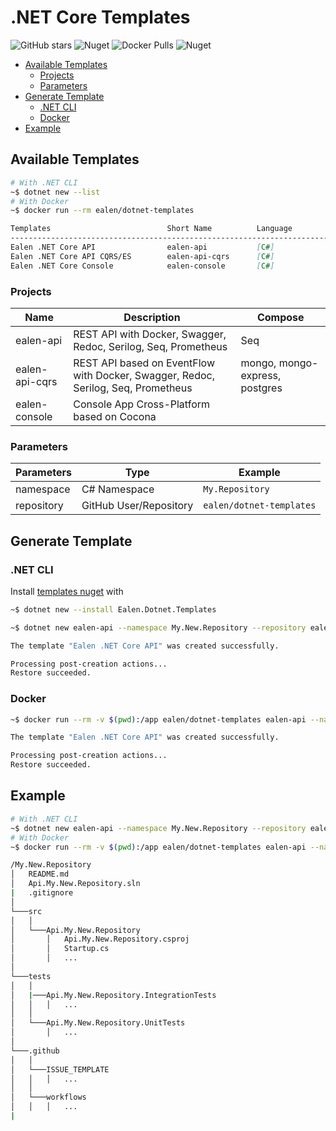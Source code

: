 # .NET Core Templates

![GitHub stars](https://img.shields.io/github/stars/ealenn/templates-dotnet?style=for-the-badge)
![Nuget](https://img.shields.io/nuget/dt/Ealen.Dotnet.Templates?style=for-the-badge)
![Docker Pulls](https://img.shields.io/docker/pulls/ealen/dotnet-templates?style=for-the-badge)
![Nuget](https://img.shields.io/nuget/v/Ealen.Dotnet.Templates?style=for-the-badge)

<!-- vscode-markdown-toc -->
* [Available Templates](#AvailableTemplates)
	* [Projects](#Projects)
	* [Parameters](#Parameters)
* [Generate Template](#GenerateTemplate)
	* [.NET CLI](#NETCLI)
	* [Docker](#Docker)
* [Example](#Example)

<!-- vscode-markdown-toc-config
	numbering=false
	autoSave=true
	/vscode-markdown-toc-config -->
<!-- /vscode-markdown-toc -->

## <a name='AvailableTemplates'></a>Available Templates

``` bash
# With .NET CLI
~$ dotnet new --list
# With Docker
~$ docker run --rm ealen/dotnet-templates
```

``` md
Templates                          Short Name          Language          Tags
-----------------------------------------------------------------------------------------------
Ealen .NET Core API                ealen-api           [C#]              Ealen/Common/Api
Ealen .NET Core API CQRS/ES        ealen-api-cqrs      [C#]              Ealen/Common/Api
Ealen .NET Core Console            ealen-console       [C#]              Ealen/Common/Console
```

### <a name='Projects'></a>Projects

| Name             | Description               | Compose |
| ---------------- | ------------------------- | ------- |
| ealen-api        | REST API with Docker, Swagger, Redoc, Serilog, Seq, Prometheus | Seq |
| ealen-api-cqrs   | REST API based on EventFlow with Docker, Swagger, Redoc, Serilog, Seq, Prometheus | mongo, mongo-express, postgres |
| ealen-console    | Console App Cross-Platform based on Cocona |  |

### <a name='Parameters'></a>Parameters

| Parameters | Type                      | Example                     |
| ---------- | ------------------------- | --------------------------- |
| namespace  | C# Namespace              | `My.Repository`             |
| repository | GitHub User/Repository    | `ealen/dotnet-templates`    |

## <a name='GenerateTemplate'></a>Generate Template

### <a name='NETCLI'></a>.NET CLI

Install [templates nuget](https://www.nuget.org/packages/Ealen.Dotnet.Templates/) with 

```bash
~$ dotnet new --install Ealen.Dotnet.Templates
```

``` bash
~$ dotnet new ealen-api --namespace My.New.Repository --repository ealen/example

The template "Ealen .NET Core API" was created successfully. 

Processing post-creation actions...
Restore succeeded. 
```

### <a name='Docker'></a>Docker

``` bash
~$ docker run --rm -v $(pwd):/app ealen/dotnet-templates ealen-api --namespace My.New.Repository --repository ealen/example

The template "Ealen .NET Core API" was created successfully. 

Processing post-creation actions...
Restore succeeded. 
```

## <a name='Example'></a>Example

``` bash
# With .NET CLI
~$ dotnet new ealen-api --namespace My.New.Repository --repository ealen/example
# With Docker
~$ docker run --rm -v $(pwd):/app ealen/dotnet-templates ealen-api --namespace My.New.Repository --repository ealen/example
```

``` bash
/My.New.Repository
│   README.md
│   Api.My.New.Repository.sln
|   .gitignore
│   
└───src
│   │   
│   └───Api.My.New.Repository
│       │   Api.My.New.Repository.csproj
│       │   Startup.cs
│       │   ...
│   
└───tests
│   │   
│   |───Api.My.New.Repository.IntegrationTests
│   │   │   ...
│   │
│   └───Api.My.New.Repository.UnitTests
│       │   ...
│   
└───.github
│   │   
│   └───ISSUE_TEMPLATE
│   │   │   ...
│   │   
│   └───workflows
│   │   │   ...
|
```
